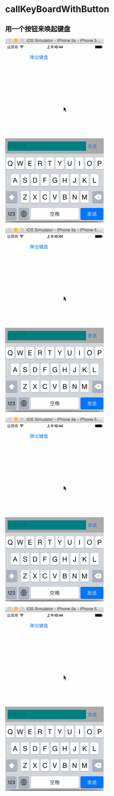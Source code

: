# callKeyBoardWithButton
## 用一个按钮来唤起键盘 


![这是测试图片](https://raw.githubusercontent.com/wealon/callKeyBoardWithButton/master/ScreenShort/buttonCallKeyBoard.gif "这个是标题")

![这是测试图片](https://raw.githubusercontent.com/wealon/callKeyBoardWithButton/master/ScreenShort/buttonCallKeyBoard.gif "这个是标题")

![这是测试图片](https://raw.githubusercontent.com/wealon/callKeyBoardWithButton/master/ScreenShort/buttonCallKeyBoard.gif "这个是标题")

![这是测试图片](https://raw.githubusercontent.com/wealon/callKeyBoardWithButton/master/ScreenShort/buttonCallKeyBoard.gif "这个是标题")

